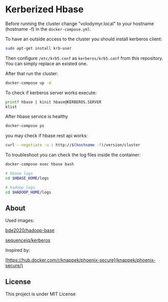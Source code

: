 # Kerberized Hbase

Before running the cluster change "volodymyr.local" to your hostname (hostname -f) in the `docker-compose.yml`.

To have an outside access to the cluster you should install kerberos client:

```bash
sudo apt-get install krb-user
```

Then configure `/etc/krb5.conf` as `kerberos/krb5.conf` from this repository. You can simply replace an existed one.

After that run the cluster:

```bash
docker-compose up -d
```

To check if kerberos server works execute:

```bash
printf hbase | kinit hbase@KERBEROS.SERVER
klist
```

After hbase service is healthy

```bash
docker-compose ps
```

you may check if hbase rest api works:

```bash
curl --negotiate -u : http://$(hostname -f)/version/cluster
```

To troubleshoot you can check the log files inside the container:

```bash
docker-compose exec hbase bash

# hbase logs
cd $HBASE_HOME/logs

# hadoop logs
cd $HADOOP_HOME/logs
```

## About

Used images:

[bde2020/hadoop-base](https://hub.docker.com/r/bde2020/hadoop-base)

[sequenceiq/kerberos](https://hub.docker.com/r/sequenceiq/kerberos)

Inspired by:

[https://hub.docker.com/r/knappek/phoenix-secure](knappek/phoenix-secure/)

## License

This project is under MIT License
